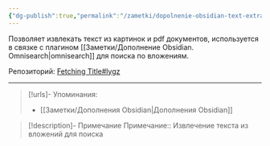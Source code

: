 ```yaml
---
{"dg-publish":true,"permalink":"/zametki/dopolnenie-obsidian-text-extractor/","created":"2024-07-09 14:33","updated":"2024-10-09T19:50:45+03:00"}
---
```


Позволяет извлекать текст из картинок и pdf документов, используется в связке с плагином [[Заметки/Дополнение Obsidian. Omnisearch\|omnisearch]] для поиска по вложениям.

Репозиторий: [Fetching Title#lygz](https://github.com/scambier/obsidian-text-extractor)

---
> [!urls]- Упоминания:
> - [[Заметки/Дополнения Obsidian\|Дополнения Obsidian]]

> [!description]- Примечание
> Примечание:: Извлечение текста из вложений для поиска